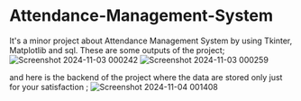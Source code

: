 # Attendance-Management-System
It's a minor project about Attendance Management System by using Tkinter, Matplotlib and sql.
These are some outputs of the project;
![Screenshot 2024-11-03 000242](https://github.com/user-attachments/assets/4d455aec-66e8-4878-8ca1-d2441b7c74e3)
![Screenshot 2024-11-03 000259](https://github.com/user-attachments/assets/b7dc8d43-1b71-4982-996f-602be4924dd0)

and here is the backend of the project where the data are stored only just for your satisfaction ;
![Screenshot 2024-11-04 001408](https://github.com/user-attachments/assets/16dfcb0d-3691-4651-bce1-0d00a16f0aa2)


